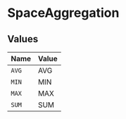 # SpaceAggregation


## Values

| Name  | Value |
| ----- | ----- |
| `AVG` | AVG   |
| `MIN` | MIN   |
| `MAX` | MAX   |
| `SUM` | SUM   |